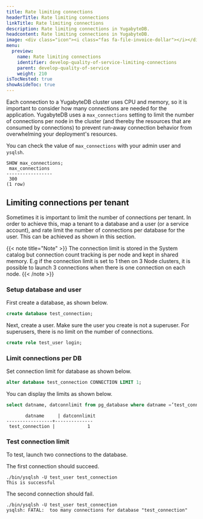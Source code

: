 ```yaml
---
title: Rate limiting connections
headerTitle: Rate limiting connections
linkTitle: Rate limiting connections
description: Rate limiting connections in YugabyteDB.
headcontent: Rate limiting connections in YugabyteDB.
image: <div class="icon"><i class="fas fa-file-invoice-dollar"></i></div>
menu:
  preview:
    name: Rate limiting connections
    identifier: develop-quality-of-service-limiting-connections
    parent: develop-quality-of-service
    weight: 210
isTocNested: true
showAsideToc: true
---
```


Each connection to a YugabyteDB cluster uses CPU and memory, so it is important to consider how many connections are needed for the application. YugabyteDB uses a `max_connections` setting to limit the number of connections per node in the cluster (and thereby the resources that are consumed by connections) to prevent run-away connection behavior from overwhelming your deployment's resources.

You can check the value of `max_connections` with your admin user and `ysqlsh`.

```
SHOW max_connections;
 max_connections 
-----------------
 300
(1 row)
```

## Limiting connections per tenant

Sometimes it is important to limit the number of connections per tenant. In order to achieve this, map a tenant to a database and a user (or a service account), and rate limit the number of connections per database for the user. This can be achieved as shown in this section.

{{< note title="Note" >}}
The connection limit is stored in the System catalog but connection count tracking is per node and kept in shared memory.  E.g if the connection limit is set to 1  then  on 3 Node clusters, it is possible to launch 3 connections when there is one connection on each node.
{{< /note >}}

### Setup database and user  

First create a database, as shown below.
```sql
create database test_connection;
```

Next, create a user. Make sure the user you create is not a superuser. For superusers, there is no limit on the number of connections. 
```sql
create role test_user login; 
```

### Limit connections per DB
Set connection limit for database as shown below.
```sql
alter database test_connection CONNECTION LIMIT 1;
```

You can display the limits as shown below.
```sql
select datname, datconnlimit from pg_database where datname =’test_connection’ ;
```
```
       datname     | datconnlimit
-----------------+--------------
 test_connection |            1
```

### Test connection limit
To test, launch two connections to the database.

The first connection should succeed.
```
./bin/ysqlsh -U test_user test_connection  
This is successful
```

The second connection should fail.
```
./bin/ysqlsh -U test_user test_connection
ysqlsh: FATAL:  too many connections for database "test_connection"
```

